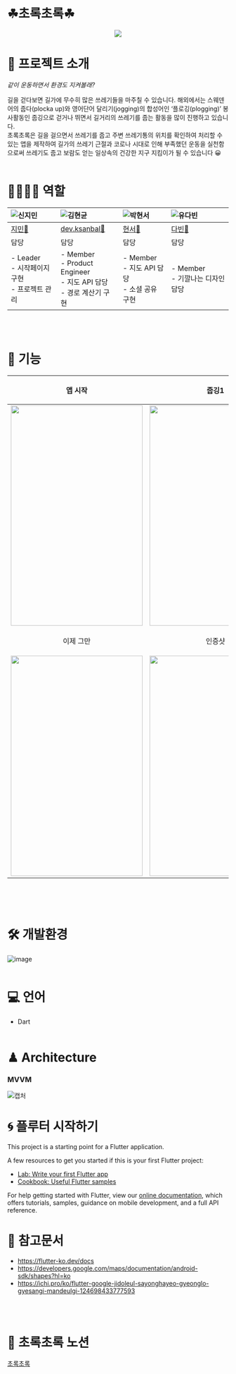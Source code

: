 ﻿# ☘초록초록☘
<p align="center"><img src="https://user-images.githubusercontent.com/86641936/152553190-f113fba4-c53a-42be-8ad9-5ebcfe84af7f.PNG"/>

# 🔎 프로젝트 소개
 *같이 운동하면서 환경도 지켜볼래?*

  길을 걷다보면 길가에 무수히 많은 쓰레기들을 마주칠 수 있습니다. 해외에서는 스웨덴어의 줍다(plocka up)와 영어단어 달리기(jogging)의 합성어인 ‘플로깅(plogging)’ 봉사활동인 줍깅으로 걷거나 뛰면서 길거리의 쓰레기를 줍는 활동을 많이 진행하고 있습니다. <br>
초록초록은 길을 걸으면서 쓰레기를 줍고 주변 쓰레기통의 위치를 확인하여 처리할 수 있는 앱을 제작하여 길가의 쓰레기 근절과 코로나 시대로 인해 부족했던 운동을 실천함으로써 쓰레기도 줍고 보람도 얻는 일상속의 건강한 지구 지킴이가 될 수 있습니다 😀
    <br>
  <br>

# 👨‍👨‍👧‍👧 역할

|![신지민](https://user-images.githubusercontent.com/86641936/152567027-4759cf27-2a64-4159-a17e-2a7a8808248c.png)|![김현균](https://user-images.githubusercontent.com/86641936/152566954-9d4674a1-fd21-4b1b-9ef3-e3d4bd57947b.jpg)|![박현서](https://user-images.githubusercontent.com/86641936/152567037-0f33ec6a-b086-4986-807f-186786d2f0fe.jpg)|![유다빈](https://user-images.githubusercontent.com/86641936/152624251-265161a8-48bc-4935-bd47-8d45809de2d0.jpg)|
|:---|:---|:---|:---|
| [지민🐣](https://github.com/JJIMINSHIN) |[dev.ksanbal🦝](https://github.com/Ksanbal)| [현서🐲](https://github.com/hyena0608)|[다빈🐹](https://github.com/ydb9607)|
| 담당 | 담당 | 담당 | 담당 |
|- Leader <br> - 시작페이지 구현 <br> - 프로젝트 관리 |- Member <br> - Product Engineer <br> - 지도 API 담당 <br> - 경로 계산기 구현|- Member <br>- 지도 API 담당 <br>- 소셜 공유 구현|- Member <br> - 기깔나는 디자인 담당|
<br>
  <br>  

# 🎤 기능
  |<p align = "center">앱 시작|<p align = "center">줍깅1| <p align = "center">줍깅2|
  | :---| :---| :---|
  |<img src="https://user-images.githubusercontent.com/86641936/152624794-f9b4ba2a-fa8b-4660-b3f2-e5a0ab33fb2c.gif" height="500" width="300" >|<img src="https://user-images.githubusercontent.com/86641936/152624799-ec5b600e-54ef-463d-8454-06e7b06158b6.gif" height="500" width="300" >|<img src="https://user-images.githubusercontent.com/86641936/152624800-8dbb10e3-fcb2-40ef-86d5-e1e0cd9541a1.gif" height="500" width="300" >| 
  | <p align = "center">이제 그만|<p align = "center">인증샷|<p align = "center">줍깅 끝|
  |<img src="https://user-images.githubusercontent.com/86641936/152625031-fb92e96e-cdd8-458b-8a78-a3ae1d24bce2.gif" height="500" width="300" >| <img src="https://user-images.githubusercontent.com/86641936/152624809-ec23dc19-69e6-4433-92fc-20e03844af61.jpg" height="500" width="300" >| <img src="https://user-images.githubusercontent.com/86641936/152624811-392d52cb-0cde-4a44-b464-8523cc2a3fe2.gif" height="500" width="300" >|

<br><br>
    <br>
# 🛠 개발환경
![image](https://user-images.githubusercontent.com/86641936/152630894-3404a30a-deee-44e2-af82-36248b79ba12.png)
<br><br>

# 💻 언어
  - Dart
<br><br>

# ♟ Architecture
    
### MVVM
![캡처](https://user-images.githubusercontent.com/86641936/152631276-a6c0adab-8843-4235-88f1-fb57fada5c39.PNG)

 
# 🌀 플루터 시작하기
  This project is a starting point for a Flutter application.

A few resources to get you started if this is your first Flutter project:

- [Lab: Write your first Flutter app](https://flutter.dev/docs/get-started/codelab)
- [Cookbook: Useful Flutter samples](https://flutter.dev/docs/cookbook)

For help getting started with Flutter, view our
[online documentation](https://flutter.dev/docs), which offers tutorials,
samples, guidance on mobile development, and a full API reference.

 
# 🔗 참고문서

  - https://flutter-ko.dev/docs 
  - https://developers.google.com/maps/documentation/android-sdk/shapes?hl=ko
  - https://ichi.pro/ko/flutter-google-jidoleul-sayonghayeo-gyeonglo-gyesangi-mandeulgi-124698433777593
  <br>
  <br>

# 📌 초록초록 노션
  [초록초록](https://www.notion.so/GDSC-2022-Winter-2a14b3c05c0842c0a41ccabaebae3e73)
